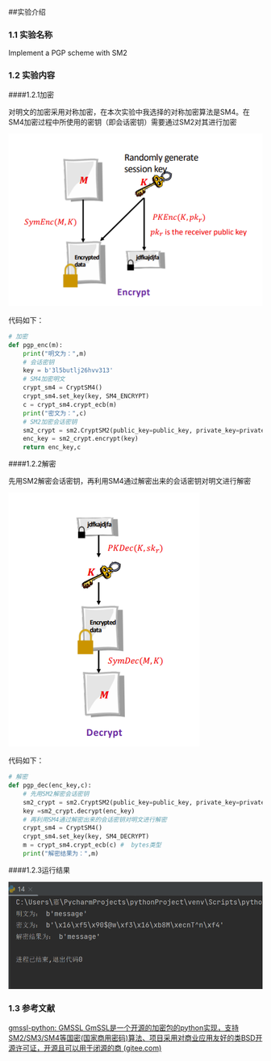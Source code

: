##实验介绍

### 1.1 实验名称
 Implement a PGP scheme with SM2
### 1.2 实验内容
####1.2.1加密

对明文的加密采用对称加密，在本次实验中我选择的对称加密算法是SM4。在SM4加密过程中所使用的密钥（即会话密钥）需要通过SM2对其进行加密

![1.png](OHeiYhO0.png)

代码如下：

```python
# 加密
def pgp_enc(m):
    print("明文为：",m)
    # 会话密钥
    key = b'3l5butlj26hvv313'
    # SM4加密明文
    crypt_sm4 = CryptSM4()
    crypt_sm4.set_key(key, SM4_ENCRYPT)
    c = crypt_sm4.crypt_ecb(m)
    print("密文为：",c)
    # SM2加密会话密钥
    sm2_crypt = sm2.CryptSM2(public_key=public_key, private_key=private_key)
    enc_key = sm2_crypt.encrypt(key)
    return enc_key,c
```

####1.2.2解密

先用SM2解密会话密钥，再利用SM4通过解密出来的会话密钥对明文进行解密

![2.png](UTHHIPxl.png)



代码如下：


```python
# 解密
def pgp_dec(enc_key,c):
    # 先用SM2解密会话密钥
    sm2_crypt = sm2.CryptSM2(public_key=public_key, private_key=private_key)
    key =sm2_crypt.decrypt(enc_key)
    # 再利用SM4通过解密出来的会话密钥对明文进行解密
    crypt_sm4 = CryptSM4()
    crypt_sm4.set_key(key, SM4_DECRYPT)
    m = crypt_sm4.crypt_ecb(c) #  bytes类型
    print("解密结果为：",m)

```
####1.2.3运行结果

![3.png](ZXKCaLQC.png)

### 1.3 参考文献
[gmssl-python: GMSSL GmSSL是一个开源的加密包的python实现，支持SM2/SM3/SM4等国密(国家商用密码)算法、项目采用对商业应用友好的类BSD开源许可证，开源且可以用于闭源的商 (gitee.com)](https://gitee.com/mirrors/gmssl-python)



